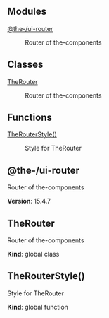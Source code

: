 <!--- Code generated by @the-/script-doc. DO NOT EDIT. -->

## Modules

<dl>
<dt><a href="#module_@the-/ui-router">@the-/ui-router</a></dt>
<dd><p>Router of the-components</p>
</dd>
</dl>

## Classes

<dl>
<dt><a href="#TheRouter">TheRouter</a></dt>
<dd><p>Router of the-components</p>
</dd>
</dl>

## Functions

<dl>
<dt><a href="#TheRouterStyle">TheRouterStyle()</a></dt>
<dd><p>Style for TheRouter</p>
</dd>
</dl>

<a name="module_@the-/ui-router"></a>

## @the-/ui-router
Router of the-components

**Version**: 15.4.7  
<a name="TheRouter"></a>

## TheRouter
Router of the-components

**Kind**: global class  
<a name="TheRouterStyle"></a>

## TheRouterStyle()
Style for TheRouter

**Kind**: global function  
